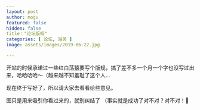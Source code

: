 ```yaml
---
layout: post
author: mogu
featured: false
hidden: false
title："论坛版规"
categories: [ 论坛, 站务 ]
image: assets/images/2019-06-22.jpg

---
```

开站的时候承诺过一些红白荡猿要写个版规，搞了差不多一个月一个字也没写过出来，哈哈哈哈～（越来越不知羞耻了这个人...

现在终于写好了，所以请大家去看看给些意见。

图只是用来吸引你看过来的，就别纠结了 （事实就是成功了对不对？对不对！🤣

